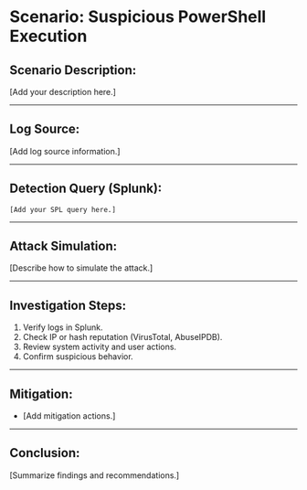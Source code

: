 # Scenario: Suspicious PowerShell Execution

## Scenario Description:
[Add your description here.]

---

## Log Source:
[Add log source information.]

---

## Detection Query (Splunk):
```
[Add your SPL query here.]
```

---

## Attack Simulation:
[Describe how to simulate the attack.]

---

## Investigation Steps:
1. Verify logs in Splunk.
2. Check IP or hash reputation (VirusTotal, AbuseIPDB).
3. Review system activity and user actions.
4. Confirm suspicious behavior.

---

## Mitigation:
- [Add mitigation actions.]

---

## Conclusion:
[Summarize findings and recommendations.]
